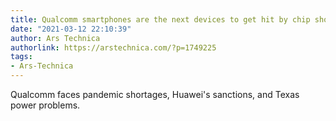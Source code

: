 ```yaml
---
title: Qualcomm smartphones are the next devices to get hit by chip shortage
date: "2021-03-12 22:10:39"
author: Ars Technica
authorlink: https://arstechnica.com/?p=1749225
tags:
- Ars-Technica
---
```

Qualcomm faces pandemic shortages, Huawei's sanctions, and Texas power problems. 